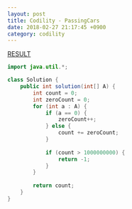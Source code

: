 ```yaml
---
layout: post
title: Codility - PassingCars
date: 2018-02-27 21:17:45 +0900
category: codility
---
```


[RESULT](https://app.codility.com/demo/results/trainingK4JVNG-YNQ)

```java
import java.util.*;

class Solution {
    public int solution(int[] A) {
        int count = 0;
        int zeroCount = 0;
        for (int a : A) {
            if (a == 0) {
                zeroCount++;
            } else {
                count += zeroCount;
            }
            
            if (count > 1000000000) {
                return -1;
            }
        }
        
        return count;
    }
}
```
